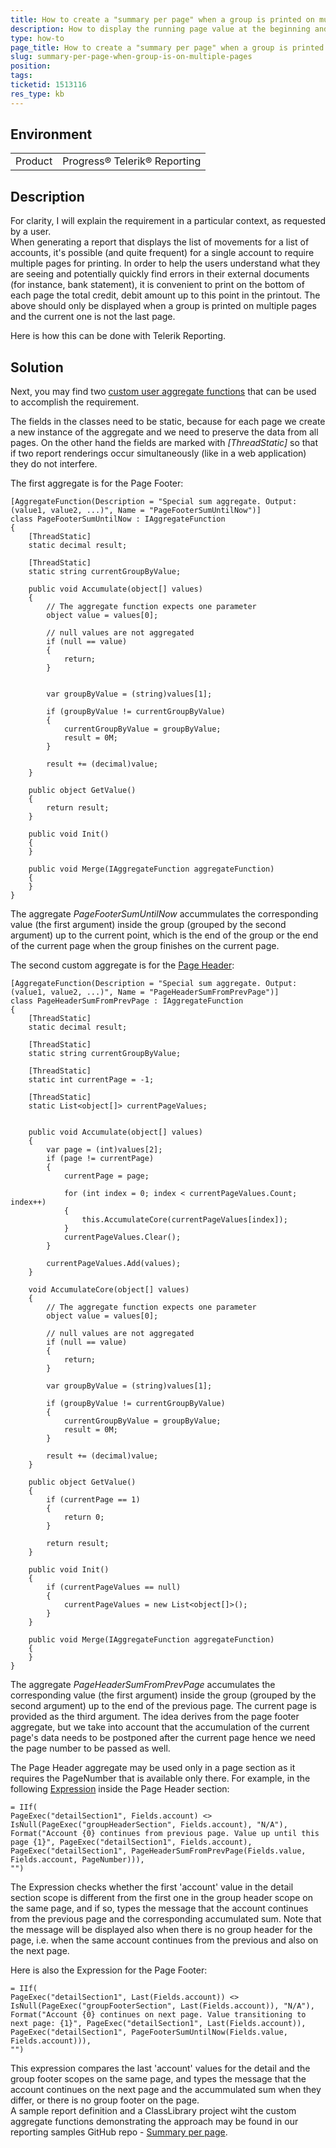 ```yaml
---
title: How to create a "summary per page" when a group is printed on multiple pages
description: How to display the running page value at the beginning and the end of the group page
type: how-to
page_title: How to create a "summary per page" when a group is printed on multiple pages
slug: summary-per-page-when-group-is-on-multiple-pages
position: 
tags: 
ticketid: 1513116
res_type: kb
---
```


## Environment
<table>
	<tbody>
		<tr>
			<td>Product</td>
			<td>Progress® Telerik® Reporting</td>
		</tr>
	</tbody>
</table>


## Description
For clarity, I will explain the requirement in a particular context, as requested by a user.  
When generating a report that displays the list of movements for a list of accounts, it's possible (and quite frequent) for a single account to require multiple pages for 
printing. In order to help the users understand what they are seeing and potentially quickly find errors in their external documents (for instance, bank statement), it is 
convenient to print on the bottom of each page the total credit, debit amount up to this point in the printout. The above should only be displayed when a group is printed on
multiple pages and the current one is not the last page.

Here is how this can be done with Telerik Reporting.

## Solution
Next, you may find two [custom user aggregate functions](../expressions-user-aggregate-functions) that can be used to accomplish the requirement. 

The fields in the classes need to be static, because for each page we create a new instance of the aggregate and we need to preserve the data from all pages. On the other hand the fields are marked with _[ThreadStatic]_ so that if two report renderings occur simultaneously (like in a web application) they do not interfere.

The first aggregate is for the Page Footer:
```CSharp
[AggregateFunction(Description = "Special sum aggregate. Output: (value1, value2, ...)", Name = "PageFooterSumUntilNow")]
class PageFooterSumUntilNow : IAggregateFunction
{
    [ThreadStatic]
    static decimal result;

    [ThreadStatic]
    static string currentGroupByValue;

    public void Accumulate(object[] values)
    {
        // The aggregate function expects one parameter
        object value = values[0];

        // null values are not aggregated
        if (null == value)
        {
            return;
        }


        var groupByValue = (string)values[1];

        if (groupByValue != currentGroupByValue)
        {
            currentGroupByValue = groupByValue;
            result = 0M;
        }

        result += (decimal)value;
    }

    public object GetValue()
    {
        return result;
    }

    public void Init()
    {
    }

    public void Merge(IAggregateFunction aggregateFunction)
    {
    }
}
```
The aggregate _PageFooterSumUntilNow_ accummulates the corresponding value (the first argument) inside the group (grouped by the second argument) up to 
the current point, which is the end of the group or the end of the current page when the group finishes on the current page. 

The second custom aggregate is for the 
[Page Header](../designing-reports-creating-page-headers-and-footers):
```CSharp
[AggregateFunction(Description = "Special sum aggregate. Output: (value1, value2, ...)", Name = "PageHeaderSumFromPrevPage")]
class PageHeaderSumFromPrevPage : IAggregateFunction
{
    [ThreadStatic]
    static decimal result;

    [ThreadStatic]
    static string currentGroupByValue;

    [ThreadStatic]
    static int currentPage = -1;

    [ThreadStatic]
    static List<object[]> currentPageValues;


    public void Accumulate(object[] values)
    {
        var page = (int)values[2];
        if (page != currentPage)
        {
            currentPage = page;

            for (int index = 0; index < currentPageValues.Count; index++)
            {
                this.AccumulateCore(currentPageValues[index]);
            }
            currentPageValues.Clear();
        }

        currentPageValues.Add(values);
    }

    void AccumulateCore(object[] values)
    {
        // The aggregate function expects one parameter
        object value = values[0];

        // null values are not aggregated
        if (null == value)
        {
            return;
        }

        var groupByValue = (string)values[1];

        if (groupByValue != currentGroupByValue)
        {
            currentGroupByValue = groupByValue;
            result = 0M;
        }

        result += (decimal)value;
    }

    public object GetValue()
    {
        if (currentPage == 1)
        {
            return 0;
        }

        return result;
    }

    public void Init()
    {
        if (currentPageValues == null)
        {
            currentPageValues = new List<object[]>();
        }
    }

    public void Merge(IAggregateFunction aggregateFunction)
    {
    }
}
```
The aggregate _PageHeaderSumFromPrevPage_ accumulates the corresponding 
value (the first argument) inside the group (grouped by the second argument) up to the end of the previous page. The current page is provided as the third argument. 
The idea derives from the page footer aggregate, but we take into account that the accumulation of the current page's data needs to be postponed after the current page hence we need the page number to be passed as well.  

The Page Header aggregate may be used only in a page section as it requires the PageNumber that is available only there. For example, in the following 
[Expression](../designing-reports-item-binding-expressions) inside the Page Header section:
```
= IIf(
PageExec("detailSection1", Fields.account) <> IsNull(PageExec("groupHeaderSection", Fields.account), "N/A"),
Format("Account {0} continues from previous page. Value up until this page {1}", PageExec("detailSection1", Fields.account), 
PageExec("detailSection1", PageHeaderSumFromPrevPage(Fields.value, Fields.account, PageNumber))),
"")
```
The Expression checks whether the first 'account' value in the detail section scope is different from the first one in the group header scope on the same page, and if so, 
types the message that the account continues from the previous page and the corresponding accumulated sum. Note that the message will be displayed also when there is no group 
header for the page, i.e. when the same account continues from the previous and also on the next page.

Here is also the Expression for the Page Footer:
```
= IIf(
PageExec("detailSection1", Last(Fields.account)) <> IsNull(PageExec("groupFooterSection", Last(Fields.account)), "N/A"),     
Format("Account {0} continues on next page. Value transitioning to next page: {1}", PageExec("detailSection1", Last(Fields.account)), 
PageExec("detailSection1", PageFooterSumUntilNow(Fields.value, Fields.account))),
"")
```
This expression compares the last 'account' values for the detail and the group footer scopes on the same page, and types the message that the account continues on the next page and the accummulated sum when they differ, or there is no group footer on the page.  
A sample report definition and a ClassLibrary project wiht the custom aggregate functions demonstrating the approach may be found in our reporting samples GitHub repo - [Summary per page](https://github.com/telerik/reporting-samples/tree/master/Summary%20per%20page).

